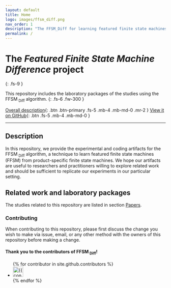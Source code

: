 ```yaml
---
layout: default
title: Home
logo: images/ffsm_diff.png
nav_order: 1
description: "The FFSM_Diff for learning featured finite state machines (FFSM) from product-specific finite state machines."
permalink: /
---
```


# The <i>Featured Finite State Machine Difference</i> project
{: .fs-9 }

This repository includes the laboratory packages of the studies using the FFSM<sub> Diff</sub> algorithm.
{: .fs-6 .fw-300 }

[Overall description](#description){: .btn .btn-primary .fs-5 .mb-4 .mb-md-0 .mr-2 } [View it on GitHub](https://github.com/damascenodiego/learningFFSM){: .btn .fs-5 .mb-4 .mb-md-0 }

---

## Description

In this repository, we provide the experimental and coding artifacts for the FFSM<sub> Diff</sub> algorithm, a technique to learn featured finite state machines (FFSM) from product-specific finite state machines.
We hope our artifacts are useful to researchers and practitioners willing to explore related work and should be sufficient to replicate our experiments in our particular setting.


## Related work and laboratory packages


The studies related to this repository are listed in section [Papers](studies/00_papers).

### Contributing

When contributing to this repository, please first discuss the change you wish to make via issue,
email, or any other method with the owners of this repository before making a change. 

#### Thank you to the contributors of FFSM<sub> Diff</sub>!

<ul class="list-style-none">
{% for contributor in site.github.contributors %}
  <li class="d-inline-block mr-1">
     <a href="{{ contributor.html_url }}"><img src="{{ contributor.avatar_url }}" width="32" height="32" alt="{{ contributor.login }}"/></a>
  </li>
{% endfor %}
</ul>

